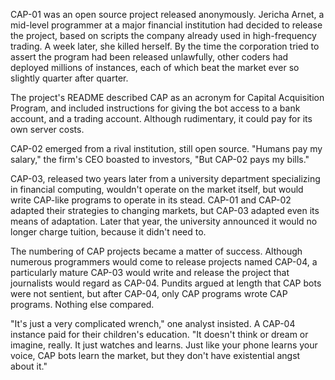CAP-01 was an open source project released anonymously. Jericha Arnet, a mid-level programmer at a major financial institution had decided to release the project, based on scripts the company already used in high-frequency trading. A week later, she killed herself. By the time the corporation tried to assert the program had been released unlawfully, other coders had deployed millions of instances, each of which beat the market ever so slightly quarter after quarter.

The project's README described CAP as an acronym for Capital Acquisition Program, and included instructions for giving the bot access to a bank account, and a trading account. Although rudimentary, it could pay for its own server costs.

CAP-02 emerged from a rival institution, still open source. "Humans pay my salary," the firm's CEO boasted to investors, "But CAP-02 pays my bills."

CAP-03, released two years later from a university department specializing in financial computing, wouldn't operate on the market itself, but would write CAP-like programs to operate in its stead. CAP-01 and CAP-02 adapted their strategies to changing markets, but CAP-03 adapted even its means of adaptation. Later that year, the university announced it would no longer charge tuition, because it didn't need to.

The numbering of CAP projects became a matter of success. Although numerous programmers would come to release projects named CAP-04, a particularly mature CAP-03 would write and release the project that journalists would regard as CAP-04. Pundits argued at length that CAP bots were not sentient, but after CAP-04, only CAP programs wrote CAP programs. Nothing else compared.

"It's just a very complicated wrench," one analyst insisted. A CAP-04 instance paid for their children's education. "It doesn't think or dream or imagine, really. It just watches and learns. Just like your phone learns your voice, CAP bots learn the market, but they don't have existential angst about it."
